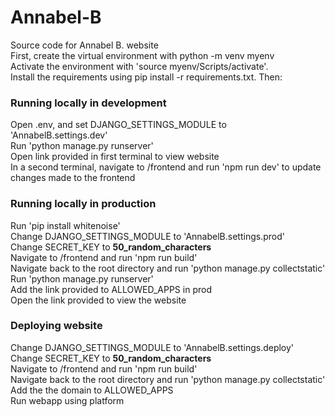 # Annabel-B

Source code for Annabel B. website  
First, create the virtual environment with python -m venv myenv  
Activate the environment with 'source myenv/Scripts/activate'.  
Install the requirements using pip install -r requirements.txt. Then:

### Running locally in development

Open .env, and set DJANGO_SETTINGS_MODULE to 'AnnabelB.settings.dev'  
Run 'python manage.py runserver'  
Open link provided in first terminal to view website  
In a second terminal, navigate to /frontend and run 'npm run dev' to update changes made to the frontend

### Running locally in production

Run 'pip install whitenoise'  
Change DJANGO_SETTINGS_MODULE to 'AnnabelB.settings.prod'  
Change SECRET_KEY to **50_random_characters**  
Navigate to /frontend and run 'npm run build'  
Navigate back to the root directory and run 'python manage.py collectstatic'  
Run 'python manage.py runserver'  
Add the link provided to ALLOWED_APPS in prod  
Open the link provided to view the website

### Deploying website

Change DJANGO_SETTINGS_MODULE to 'AnnabelB.settings.deploy'  
Change SECRET_KEY to **50_random_characters**  
Navigate to /frontend and run 'npm run build'  
Navigate back to the root directory and run 'python manage.py collectstatic'  
Add the the domain to ALLOWED_APPS  
Run webapp using platform
